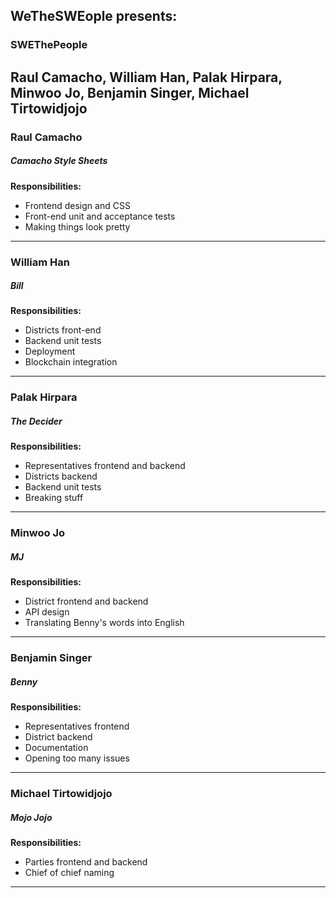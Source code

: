 ## WeTheSWEople presents:
### SWEThePeople
Raul Camacho, William Han, Palak Hirpara, Minwoo Jo, Benjamin Singer, Michael Tirtowidjojo
---
### Raul Camacho
##### *Camacho Style Sheets*


**Responsibilities:**
* Frontend design and CSS
* Front-end unit and acceptance tests
* Making things look pretty
---
### William Han
##### *Bill*


**Responsibilities:**
* Districts front-end
* Backend unit tests
* Deployment
* Blockchain integration
---
### Palak Hirpara
##### *The Decider*


**Responsibilities:**
* Representatives frontend and backend
* Districts backend
* Backend unit tests
* Breaking stuff
---
### Minwoo Jo
##### *MJ*


**Responsibilities:**
* District frontend and backend
* API design
* Translating Benny's words into English
---
### Benjamin Singer
##### *Benny*


**Responsibilities:**
* Representatives frontend
* District backend
* Documentation
* Opening too many issues
---
### Michael Tirtowidjojo
##### *Mojo Jojo*


**Responsibilities:**
* Parties frontend and backend
* Chief of chief naming
---
